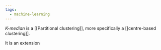 ```yaml
---
tags:
  - machine-learning
---
```

*K-median* is a [[Partitional clustering]], more specifically a [[centre-based clustering]].

It is an extension 